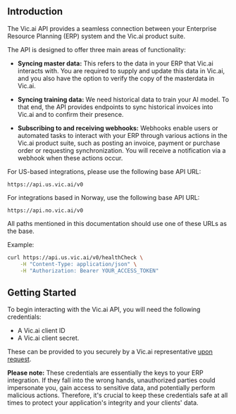 ## Introduction

The Vic.ai API provides a seamless connection between your Enterprise Resource Planning (ERP) system and the Vic.ai product suite. 

The API is designed to offer three main areas of functionality:

- **Syncing master data:** This refers to the data in your ERP that Vic.ai interacts with. You are required to supply and update this data in Vic.ai, and you also have the option to verify the copy of the masterdata in Vic.ai.

- **Syncing training data:** We need historical data to train your AI model. To that end, the API provides endpoints to sync historical invoices into Vic.ai and to confirm their presence.

- **Subscribing to and receiving webhooks:** Webhooks enable users or automated tasks to interact with your ERP through various actions in the Vic.ai product suite, such as posting an invoice, payment or purchase order or requesting synchronization. You will receive a notification via a webhook when these actions occur.


For US-based integrations, please use the following base API URL:

```
https://api.us.vic.ai/v0
```

For integrations based in Norway, use the following base API URL:

```
https://api.no.vic.ai/v0
```

All paths mentioned in this documentation should use one of these URLs as the base.

Example:

```bash
curl https://api.us.vic.ai/v0/healthCheck \
    -H "Content-Type: application/json" \
    -H "Authorization: Bearer YOUR_ACCESS_TOKEN"
```

## Getting Started

To begin interacting with the Vic.ai API, you will need the following credentials:

* A Vic.ai client ID
* A Vic.ai client secret.

These can be provided to you securely by a Vic.ai representative <a href="https://www.vic.ai/book-a-demo">upon request</a>.

**Please note:** These credentials are essentially the keys to your ERP integration. If they fall into the wrong hands, unauthorized parties could impersonate you, gain access to sensitive data, and potentially perform malicious actions. Therefore, it's crucial to keep these credentials safe at all times to protect your application's integrity and your clients' data.